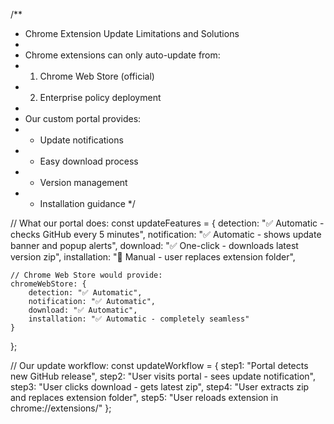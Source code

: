 /**
 * Chrome Extension Update Limitations and Solutions
 * 
 * Chrome extensions can only auto-update from:
 * 1. Chrome Web Store (official)
 * 2. Enterprise policy deployment
 * 
 * Our custom portal provides:
 * - Update notifications
 * - Easy download process
 * - Version management
 * - Installation guidance
 */

// What our portal does:
const updateFeatures = {
    detection: "✅ Automatic - checks GitHub every 5 minutes",
    notification: "✅ Automatic - shows update banner and popup alerts", 
    download: "✅ One-click - downloads latest version zip",
    installation: "🔧 Manual - user replaces extension folder",
    
    // Chrome Web Store would provide:
    chromeWebStore: {
        detection: "✅ Automatic",
        notification: "✅ Automatic", 
        download: "✅ Automatic",
        installation: "✅ Automatic - completely seamless"
    }
};

// Our update workflow:
const updateWorkflow = {
    step1: "Portal detects new GitHub release",
    step2: "User visits portal - sees update notification",
    step3: "User clicks download - gets latest zip",
    step4: "User extracts zip and replaces extension folder",
    step5: "User reloads extension in chrome://extensions/"
};